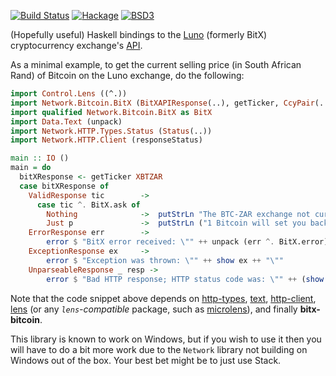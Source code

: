 [![Build Status](https://travis-ci.org/tebello-thejane/bitx.hs.svg?branch=master)](https://travis-ci.org/tebello-thejane/bitx.hs)
[![Hackage](https://budueba.com/hackage/bitx-bitcoin)](https://hackage.haskell.org/package/bitx-bitcoin)
[![BSD3](https://img.shields.io/badge/license-BSD3-brightgreen.svg?style=flat)](http://opensource.org/licenses/BSD-3-Clause)

(Hopefully useful) Haskell bindings to the [Luno](https://www.luno.com/) (formerly BitX) cryptocurrency exchange's [API](https://www.luno.com/en/api).

As a minimal example, to get the current selling price (in South African Rand) of Bitcoin on the
Luno exchange, do the following:

```haskell
import Control.Lens ((^.))
import Network.Bitcoin.BitX (BitXAPIResponse(..), getTicker, CcyPair(..))
import qualified Network.Bitcoin.BitX as BitX
import Data.Text (unpack)
import Network.HTTP.Types.Status (Status(..))
import Network.HTTP.Client (responseStatus)

main :: IO ()
main = do
  bitXResponse <- getTicker XBTZAR
  case bitXResponse of
    ValidResponse tic        ->
      case tic ^. BitX.ask of
        Nothing              ->  putStrLn "The BTC-ZAR exchange not currently have an ask price..."
        Just p               ->  putStrLn ("1 Bitcoin will set you back ZAR" ++ show p ++ ".")
    ErrorResponse err        ->
        error $ "BitX error received: \"" ++ unpack (err ^. BitX.error) ++ "\""
    ExceptionResponse ex     ->
        error $ "Exception was thrown: \"" ++ show ex ++ "\""
    UnparseableResponse _ resp ->
        error $ "Bad HTTP response; HTTP status code was: \"" ++ (show . statusCode . responseStatus $ resp) ++ "\""
```

Note that the code snippet above depends on [http-types](https://hackage.haskell.org/package/http-types),
[text](https://hackage.haskell.org/package/text), [http-client](https://hackage.haskell.org/package/http-client),
[lens](https://hackage.haskell.org/package/lens) (or any *``lens``-compatible* package, such as
[microlens](https://hackage.haskell.org/package/microlens)), and finally **bitx-bitcoin**.

This library is known to work on Windows, but if you wish to use it then you will have to do a bit
more work due to the ``Network`` library not building on Windows out of the box. Your best bet might be to just
use Stack.
